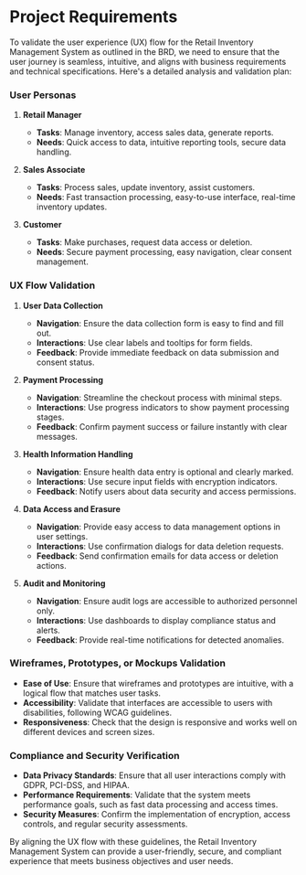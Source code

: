 # Project Requirements

To validate the user experience (UX) flow for the Retail Inventory Management System as outlined in the BRD, we need to ensure that the user journey is seamless, intuitive, and aligns with business requirements and technical specifications. Here's a detailed analysis and validation plan:

### User Personas

1. **Retail Manager**
   - **Tasks**: Manage inventory, access sales data, generate reports.
   - **Needs**: Quick access to data, intuitive reporting tools, secure data handling.

2. **Sales Associate**
   - **Tasks**: Process sales, update inventory, assist customers.
   - **Needs**: Fast transaction processing, easy-to-use interface, real-time inventory updates.

3. **Customer**
   - **Tasks**: Make purchases, request data access or deletion.
   - **Needs**: Secure payment processing, easy navigation, clear consent management.

### UX Flow Validation

1. **User Data Collection**
   - **Navigation**: Ensure the data collection form is easy to find and fill out.
   - **Interactions**: Use clear labels and tooltips for form fields.
   - **Feedback**: Provide immediate feedback on data submission and consent status.

2. **Payment Processing**
   - **Navigation**: Streamline the checkout process with minimal steps.
   - **Interactions**: Use progress indicators to show payment processing stages.
   - **Feedback**: Confirm payment success or failure instantly with clear messages.

3. **Health Information Handling**
   - **Navigation**: Ensure health data entry is optional and clearly marked.
   - **Interactions**: Use secure input fields with encryption indicators.
   - **Feedback**: Notify users about data security and access permissions.

4. **Data Access and Erasure**
   - **Navigation**: Provide easy access to data management options in user settings.
   - **Interactions**: Use confirmation dialogs for data deletion requests.
   - **Feedback**: Send confirmation emails for data access or deletion actions.

5. **Audit and Monitoring**
   - **Navigation**: Ensure audit logs are accessible to authorized personnel only.
   - **Interactions**: Use dashboards to display compliance status and alerts.
   - **Feedback**: Provide real-time notifications for detected anomalies.

### Wireframes, Prototypes, or Mockups Validation

- **Ease of Use**: Ensure that wireframes and prototypes are intuitive, with a logical flow that matches user tasks.
- **Accessibility**: Validate that interfaces are accessible to users with disabilities, following WCAG guidelines.
- **Responsiveness**: Check that the design is responsive and works well on different devices and screen sizes.

### Compliance and Security Verification

- **Data Privacy Standards**: Ensure that all user interactions comply with GDPR, PCI-DSS, and HIPAA.
- **Performance Requirements**: Validate that the system meets performance goals, such as fast data processing and access times.
- **Security Measures**: Confirm the implementation of encryption, access controls, and regular security assessments.

By aligning the UX flow with these guidelines, the Retail Inventory Management System can provide a user-friendly, secure, and compliant experience that meets business objectives and user needs.